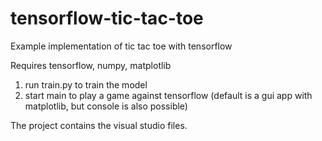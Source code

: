 # tensorflow-tic-tac-toe
Example implementation of tic tac toe with tensorflow

Requires tensorflow, numpy, matplotlib

1) run train.py to train the model
2) start main to play a game against tensorflow (default is a gui app with matplotlib, but console is also possible)

The project contains the visual studio files.
